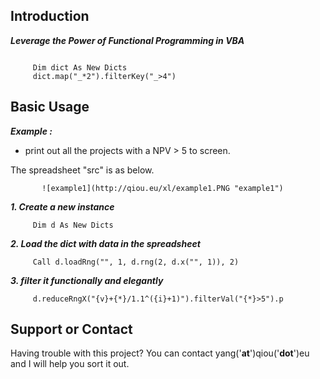 ## Introduction

**_Leverage the Power of Functional Programming in VBA_**
```

     Dim dict As New Dicts
     dict.map("_*2").filterKey("_>4")

```


## Basic Usage
_**Example :**_ 
* print out all the projects with a NPV > 5 to screen.

The spreadsheet "src" is as below.

```
       ![example1](http://qiou.eu/xl/example1.PNG "example1")
```

**_1. Create a new instance_**
```
     Dim d As New Dicts
```
**_2. Load the dict with data in the spreadsheet_**
```
     Call d.loadRng("", 1, d.rng(2, d.x("", 1)), 2)
```
**_3. filter it functionally and elegantly_**
```
     d.reduceRngX("{v}+{*}/1.1^({i}+1)").filterVal("{*}>5").p
```

## Support or Contact
Having trouble with this project? You can contact yang('__at__')qiou('__dot__')eu and I will help you sort it out.
